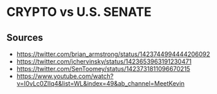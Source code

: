 # CRYPTO vs U.S. SENATE

## Sources

-   <https://twitter.com/brian_armstrong/status/1423744994444206092>
-   <https://twitter.com/jchervinsky/status/1423653963191230471>
-   <https://twitter.com/SenToomey/status/1423731811096670215>
-   <https://www.youtube.com/watch?v=I0vLc0ZIIq4&list=WL&index=49&ab_channel=MeetKevin>
